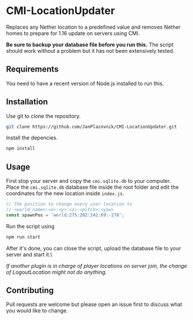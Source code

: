# CMI-LocationUpdater
Replaces any Nether location to a predefined value and removes Nether homes to prepare for 1.16 update on servers using CMI.

**Be sure to backup your database file before you run this.** The script should work without a problem but it has not been extensively tested.


## Requirements
You need to have a recent version of Node.js installed to run this.

## Installation

Use git to clone the repository.

```bash
git clone https://github.com/JanPlazovnik/CMI-LocationUpdater.git
```
Install the depencies.
```bash
npm install
```

## Usage
First stop your server and copy the `cmi.sqlite.db` to your computer.\
Place the `cmi.sqlite.db` database file inside the root folder and edit the coordinates for the new location inside `index.js`.
```js
// The position to change every user location to
// <world_name>:<x>:<y>:<z>:<pitch>:<yaw>
const spawnPos = 'world:275:202:242:69:-278';
```  
Run the script using
```bash
npm run start
```
After it's done, you can close the script, upload the database file to your server and start it.\

*If another plugin is in charge of player locations on server join, the change of LogoutLocation might not do anything.*
## Contributing
Pull requests are welcome but please open an issue first to discuss what you would like to change.
